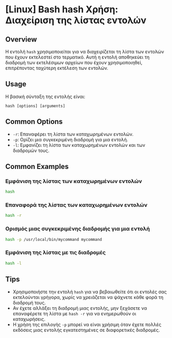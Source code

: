# [Linux] Bash hash Χρήση: Διαχείριση της λίστας εντολών

## Overview
Η εντολή `hash` χρησιμοποιείται για να διαχειρίζεται τη λίστα των εντολών που έχουν εκτελεστεί στο τερματικό. Αυτή η εντολή αποθηκεύει τη διαδρομή των εκτελέσιμων αρχείων που έχουν χρησιμοποιηθεί, επιτρέποντας ταχύτερη εκτέλεση των εντολών.

## Usage
Η βασική σύνταξη της εντολής είναι:

```
hash [options] [arguments]
```

## Common Options
- `-r`: Επαναφέρει τη λίστα των καταχωρημένων εντολών.
- `-p`: Ορίζει μια συγκεκριμένη διαδρομή για μια εντολή.
- `-l`: Εμφανίζει τη λίστα των καταχωρημένων εντολών και των διαδρομών τους.

## Common Examples

### Εμφάνιση της λίστας των καταχωρημένων εντολών
```bash
hash
```

### Επαναφορά της λίστας των καταχωρημένων εντολών
```bash
hash -r
```

### Ορισμός μιας συγκεκριμένης διαδρομής για μια εντολή
```bash
hash -p /usr/local/bin/mycommand mycommand
```

### Εμφάνιση της λίστας με τις διαδρομές
```bash
hash -l
```

## Tips
- Χρησιμοποιήστε την εντολή `hash` για να βεβαιωθείτε ότι οι εντολές σας εκτελούνται γρήγορα, χωρίς να χρειάζεται να ψάχνετε κάθε φορά τη διαδρομή τους.
- Αν έχετε αλλάξει τη διαδρομή μιας εντολής, μην ξεχάσετε να επαναφέρετε τη λίστα με `hash -r` για να ενημερωθούν οι καταχωρήσεις.
- Η χρήση της επιλογής `-p` μπορεί να είναι χρήσιμη όταν έχετε πολλές εκδόσεις μιας εντολής εγκατεστημένες σε διαφορετικές διαδρομές.